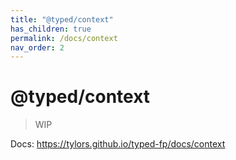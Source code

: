 ```yaml
---
title: "@typed/context"
has_children: true
permalink: /docs/context
nav_order: 2
---
```


# @typed/context

> WIP

Docs: https://tylors.github.io/typed-fp/docs/context

